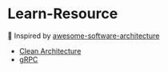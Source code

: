 # Learn-Resource

:1st_place_medal: Inspired by [awesome-software-architecture](https://github.com/mehdihadeli/awesome-software-architecture)

- [Clean Architecture](https://github.com/MohammadAsgharian/Learn-Resource/blob/main/resources/architectures/clean-architecture.md)
- [gRPC](https://github.com/MohammadAsgharian/Learn-Resource/blob/main/resources/communication-protocol/gRPC.md)
